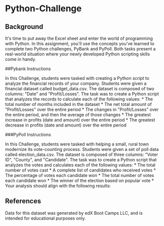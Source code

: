 # Python-Challenge

## Background

It's time to put away the Excel sheet and enter the world of programming with Python. In this assignment, you'll use the concepts you've learned to complete two Python challenges, PyBank and PyPoll. Both tasks present a real-world situation where your newly developed Python scripting skills come in handy.



##Pybank Instructions

In this Challenge, students were tasked with creating a Python script to analyze the financial records of your company. Students were given a financial dataset called budget_data.csv. 
The dataset is composed of two columns: "Date" and "Profit/Losses". 
The task was to create a Python script that analyzes the records to calculate each of the following values:
    * The total number of months included in the dataset
    * The net total amount of "Profit/Losses" over the entire period
    * The changes in "Profit/Losses" over the entire period, and then the average of those changes
    * The greatest increase in profits (date and amount) over the entire period
    * The greatest decrease in profits (date and amount) over the entire period


###PyPoll Instructions

In this Challenge, students were tasked with helping a small, rural town modernize its vote-counting process. Students were given a set of poll data called election_data.csv. 
The dataset is composed of three columns: "Voter ID", "County", and "Candidate". 
The task was to create a Python script that analyzes the votes and calculates each of the following values:
    * The total number of votes cast
    * A complete list of candidates who received votes
    * The percentage of votes each candidate won
    * The total number of votes each candidate won
    * The winner of the election based on popular vote
    * Your analysis should align with the following results:



## References
Data for this dataset was generated by edX Boot Camps LLC, and is intended for educational purposes only.





